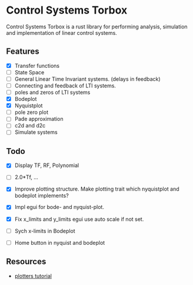 # Control Systems Torbox

Control Systems Torbox is a rust library for performing analysis, simulation and implementation of linear control systems.


## Features

- [X] Transfer functions
- [ ] State Space
- [ ] General Linear Time Invariant systems. (delays in feedback)
- [ ] Connecting and feedback of LTI systems.
- [ ] poles and zeros of LTI systems
- [X] Bodeplot
- [X] Nyquistplot
- [ ] pole zero plot
- [ ] Pade approximation
- [ ] c2d and d2c
- [ ] Simulate systems

## Todo

- [x] Display TF, RF, Polynomial
- [ ] 2.0*Tf, ...
- [x] Improve plotting structure. Make plotting trait which nyquistplot and bodeplot implements?
- [X] Impl egui for bode- and nyquist-plot.
- [x] Fix x_limits and y_limits egui use auto scale if not set.
- [ ] Sych x-limits in Bodeplot
- [ ] Home button in nyquist and bodeplot


## Resources

- [plotters tutorial](https://github.com/wiseaidev/rust-data-analysis/blob/main/6-plotters-tutorial-part-1.ipynb)
